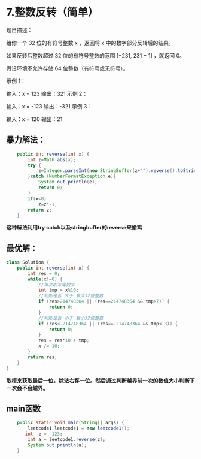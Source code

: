 # 7.整数反转（简单）

题目描述：

给你一个 32 位的有符号整数 x ，返回将 x 中的数字部分反转后的结果。

如果反转后整数超过 32 位的有符号整数的范围 [−231,  231 − 1] ，就返回 0。

假设环境不允许存储 64 位整数（有符号或无符号）。


示例 1：

输入：x = 123
输出：321
示例 2：

输入：x = -123
输出：-321
示例 3：

输入：x = 120
输出：21

## 暴力解法：

```java
    public int reverse(int x) {
        int z=Math.abs(x);
        try {
            z=Integer.parseInt(new StringBuffer(z+"").reverse().toString());
        }catch (NumberFormatException e){
            System.out.println(e);
            return 0;
        }
        if(x<0)
            z=z*-1;
        return z;
    }
```

**这种解法利用try catch以及stringbuffer的reverse来偷鸡**

## 最优解：

```java
class Solution {
    public int reverse(int x) {
        int res = 0;
        while(x!=0) {
            //每次取末尾数字
            int tmp = x%10;
            //判断是否 大于 最大32位整数
            if (res>214748364 || (res==214748364 && tmp>7)) {
                return 0;
            }
            //判断是否 小于 最小32位整数
            if (res<-214748364 || (res==-214748364 && tmp<-8)) {
                return 0;
            }
            res = res*10 + tmp;
            x /= 10;
        }
        return res;
    }
}	
```

**取模来获取最后一位，除法右移一位。然后通过判断越界前一次的数值大小判断下一次会不会越界。**



## main函数

```java
    public static void main(String[] args) {
        leetcode1 leetcode1 = new leetcode1();
       int  z = -123;
        int a = leetcode1.reverse(z);
        System.out.println(a);
    }
```

